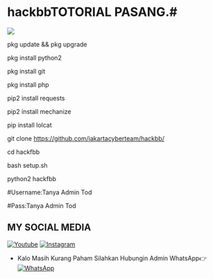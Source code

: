 # hackbbTOTORIAL PASANG.#

<img src="https://i.ibb.co/WBthhrv/IMG-20200521-100410.jpg" />




pkg update && pkg upgrade

pkg install python2

pkg install git 

pkg install php



pip2 install requests

pip2 install mechanize

pip install lolcat


git clone https://github.com/jakartacyberteam/hackbb/

cd hackfbb

bash setup.sh

python2 hackfbb

#Username:Tanya Admin Tod
 
#Pass:Tanya Admin Tod



## MY SOCIAL MEDIA

[![Youtube](https://img.shields.io/badge/Youtube-Subscribe-green?style=for-the-badge&logo=Youtube)](https://youtube.com/channel/UCDHPmTQ5rQwj0an9vM-3UHA)
[![Instagram](https://img.shields.io/badge/Instagram-Ikuti-green?style=for-the-badge&logo=instagram)](https://www.instagram.com/mastah_illusion/)
* Kalo Masih Kurang Paham Silahkan Hubungin Admin WhatsApp👉
[![WhatsApp](https://img.shields.io/badge/whatsapp-Hubungi-brightgreen?style=for-the-badge&logo=whatsapp)](https://wa.me/6288213740894?text=Asalamualaikum+bang)
